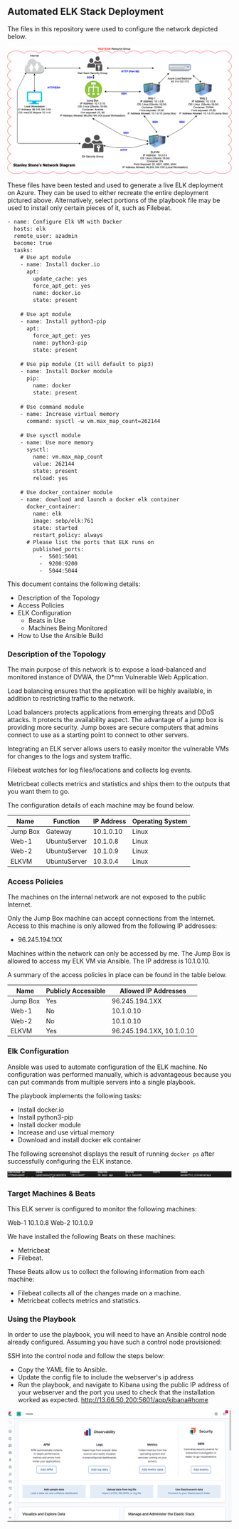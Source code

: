 ## Automated ELK Stack Deployment

The files in this repository were used to configure the network depicted below.

![SSDiagram.png](Diagrams/SSDiagram.png)

These files have been tested and used to generate a live ELK deployment on Azure. They can be used to either recreate the entire deployment pictured above. Alternatively, select portions of the playbook file may be used to install only certain pieces of it, such as Filebeat.

  ```
  - name: Configure Elk VM with Docker
    hosts: elk
    remote_user: azadmin
    become: true
    tasks:
      # Use apt module
      - name: Install docker.io
        apt:
          update_cache: yes
          force_apt_get: yes
          name: docker.io
          state: present

      # Use apt module
      - name: Install python3-pip
        apt:
          force_apt_get: yes
          name: python3-pip
          state: present

      # Use pip module (It will default to pip3)
      - name: Install Docker module
        pip:
          name: docker
          state: present

      # Use command module
      - name: Increase virtual memory
        command: sysctl -w vm.max_map_count=262144

      # Use sysctl module
      - name: Use more memory
        sysctl:
          name: vm.max_map_count
          value: 262144
          state: present
          reload: yes

      # Use docker_container module
      - name: download and launch a docker elk container
        docker_container:
          name: elk
          image: sebp/elk:761
          state: started
          restart_policy: always
        # Please list the ports that ELK runs on
          published_ports:
            -  5601:5601
            -  9200:9200
            -  5044:5044
 ```
This document contains the following details:
- Description of the Topology
- Access Policies
- ELK Configuration
  - Beats in Use
  - Machines Being Monitored
- How to Use the Ansible Build


### Description of the Topology

The main purpose of this network is to expose a load-balanced and monitored instance of DVWA, the D*mn Vulnerable Web Application.

Load balancing ensures that the application will be highly available, in addition to restricting traffic to the network.
  
Load balancers protects applications from emerging threats and DDoS attacks. It protects the availability aspect. The advantage of a jump box is providing more security. Jump boxes are secure computers that admins connect to use as a starting point to connect to other servers.

Integrating an ELK server allows users to easily monitor the vulnerable VMs for changes to the logs and system traffic.



Filebeat watches for log files/locations and collects log events.



Metricbeat collects metrics and statistics and ships them to the outputs that you want them to go.

The configuration details of each machine may be found below.


| Name     | Function        | IP Address | Operating System |
|----------|-----------------|------------|------------------|
| Jump Box | Gateway         | 10.1.0.10  | Linux            |
| Web-1    | UbuntuServer    | 10.1.0.8   | Linux            |
| Web-2    | UbuntuServer    | 10.1.0.9   | Linux            |
| ELKVM    | UbuntuServer    | 10.3.0.4   | Linux            |

### Access Policies

The machines on the internal network are not exposed to the public Internet. 

Only the Jump Box machine can accept connections from the Internet. Access to this machine is only allowed from the following IP addresses:
- 96.245.194.1XX

Machines within the network can only be accessed by me. The Jump Box is allowed to access my ELK VM via Ansible. The IP address is 10.1.0.10.

A summary of the access policies in place can be found in the table below.

| Name     | Publicly Accessible | Allowed IP Addresses |
|----------|---------------------|----------------------|
| Jump Box | Yes                 | 96.245.194.1XX       |
| Web-1    | No                  | 10.1.0.10            |
| Web-2    | No                  | 10.1.0.10            |
| ELKVM    | Yes                 |96.245.194.1XX, 10.1.0.10            |

### Elk Configuration

Ansible was used to automate configuration of the ELK machine. No configuration was performed manually, which is advantageous because you can put commands from multiple servers into a single playbook. 

The playbook implements the following tasks:
  
- Install docker.io
- Install python3-pip
- Install docker module
- Increase and use virtual memory
- Download and install docker elk container

The following screenshot displays the result of running `docker ps` after successfully configuring the ELK instance.

![dockerPS](Screenshots/dockerPS.png)

### Target Machines & Beats
This ELK server is configured to monitor the following machines:

Web-1 10.1.0.8
Web-2 10.1.0.9

We have installed the following Beats on these machines:
- Metricbeat
- Filebeat.

These Beats allow us to collect the following information from each machine:
- Filebeat collects all of the changes made on a machine. 
- Metricbeat collects metrics and statistics.

### Using the Playbook
In order to use the playbook, you will need to have an Ansible control node already configured. Assuming you have such a control node provisioned: 

SSH into the control node and follow the steps below:
- Copy the YAML file to Ansible.
- Update the config file to include the webserver's ip address
- Run the playbook, and navigate to Kibana using the public IP address of your webserver and the port you used to check that the installation worked as expected. http://13.66.50.200:5601/app/kibana#home

![KibanaScreenshot.png](Screenshots/KibanaScreenshot.png)